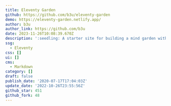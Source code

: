```yaml
---
title: Eleventy Garden
github: https://github.com/b3u/eleventy-garden
demo: https://eleventy-garden.netlify.app/
author: b3u
author_link: https://github.com/b3u
date: 2023-11-26T10:08:39.670Z
description: ':seedling: A starter site for building a mind garden with eleventy'
ssg:
  - Eleventy
css: []
ui: []
cms:
  - Markdown
category: []
draft: false
publish_date: '2020-07-17T17:04:03Z'
update_date: '2022-10-26T23:55:56Z'
github_star: 451
github_fork: 48
---
```

